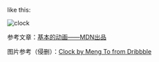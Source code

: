 like this:

![clock](http://7xtdan.com2.z0.glb.clouddn.com/image/blog/clock.png)

参考文章：[基本的动画——MDN出品](https://developer.mozilla.org/zh-CN/docs/Web/API/Canvas_API/Tutorial/Basic_animations)

图片参考（侵删）：[Clock by Meng To from Dribbble](https://dribbble.com/shots/1036844-Clock)

